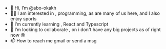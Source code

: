 - 👋 Hi, I’m @abo-okakh 
- 🧑🏽‍ I am interested in , programming, as are many of us here, and I also enjoy sports
- 🌱 I’m currently learning , React and Typescript 
- 💞️ I’m looking to collaborate , on i don't have any big projects as of right now 😢
- 📫 How to reach me gmail or send a msg 

<!---
abo-okakh/abo-okakh is a ✨ special ✨ repository because its `README.md` (this file) appears on your GitHub profile.
You can click the Preview link to take a look at your changes.
--->
